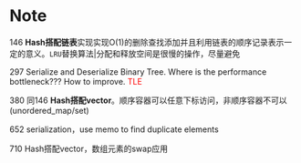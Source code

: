 # Note

146 **Hash搭配链表**实现实现O(1)的删除查找添加并且利用链表的顺序记录表示一定的意义。`LRU`替换算法|分配和释放空间是很慢的操作，尽量避免

297 Serialize and Deserialize Binary Tree. Where is the performance bottleneck??? How to improve. <font color = red> TLE </font>

380 同146 **Hash搭配vector**。顺序容器可以任意下标访问，非顺序容器不可以(unordered_map/set)

652 serialization，use memo to find duplicate elements

710 Hash搭配vector，数组元素的swap应用
